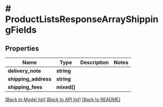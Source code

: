# # ProductListsResponseArrayShippingFields

## Properties

Name | Type | Description | Notes
------------ | ------------- | ------------- | -------------
**delivery_note** | **string** |  |
**shipping_address** | **string** |  |
**shipping_fees** | **mixed[]** |  |

[[Back to Model list]](../../README.md#models) [[Back to API list]](../../README.md#endpoints) [[Back to README]](../../README.md)
